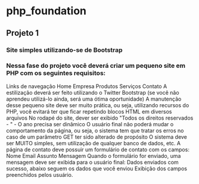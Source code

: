 # php_foundation
## Projeto 1
### Site simples utilizando-se de Bootstrap
### Nessa fase do projeto você deverá criar um pequeno site em PHP com os seguintes requisitos:

Links de navegação
Home
Empresa
Produtos
Serviços
Contato
A estilização deverá ser feito utilizando o Twitter Bootstrap (se você não aprendeu utilizá-lo ainda, será uma ótima oportunidade)
A manutenção desse pequeno site deve ser muito prática, ou seja, utilizando recursos do PHP, você evitará ter que ficar repetindo blocos HTML em diversos arquivos
No rodapé do site, dever ser exibido "Todos os direitos reservados - <ANO>" - O ano precisa ser dinâmico
O usuário final não poderá mudar o comportamento da página, ou seja, o sistema tem que tratar os erros no caso de um parâmetro GET ter sido alterado de propósito
O sistema deve ser MUITO simples, sem utilização de qualquer banco de dados, etc.
A página de contato deve possuir um formulário de contato com os campos:
Nome
Email
Assunto
Mensagem
Quando o formulário for enviado, uma mensagem deve ser exibida para o usuário final:
Dados enviados com sucesso, abaixo seguem os dados que você enviou
Exibição dos campos preenchidos pelos usuário.

